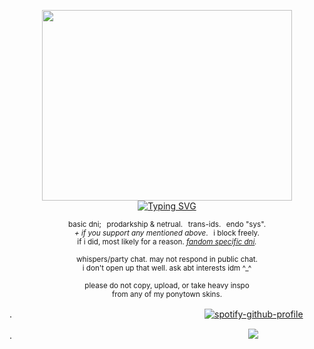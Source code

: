 <p align="center"> <img src="https://64.media.tumblr.com/42ee21df5968ca0ed32cd90700285899/34c378867d941468-59/s1280x1920/98c6c14d45dedd4982e554919da3c3a218d7f34a.pnj" width="400" height="305"/> <br> <a href="https://git.io/typing-svg"><img src="https://readme-typing-svg.demolab.com?font=IM+Fell+DW+Pica&size=12&duration=1500&pause=1000&color=FFFFFF&background=FFFFFF00&center=true&vCenter=true&width=435&lines=they+will+fight+for+it%2C+or+i+will+destroy+them.;all+will+fear+the+new+god+of+thunder." alt="Typing SVG" /></a> </p>
<p align="center"> <sub> basic dni;⠀prodarkship & netrual.⠀trans-ids.⠀endo "sys". <br> <i>+ if you support any mentioned above</i>.⠀i block freely. <br> if i did, most likely for a reason. <i><a href="https://rentry.co/goregvt">fandom specific dni</a>.</i> </sub> </p>
<p align="center"> <sub> whispers/party chat. may not respond in public chat. <br> i don't open up that well. ask abt interests idm ^_^ </sub> </p>
<p align="center"> <sub> please do not copy, upload, or take heavy inspo <br>from any of my ponytown skins. </sub> </p>

.　　　　　　　　　　　　　　　　　　　　　　[![spotify-github-profile](https://spotify-github-profile.kittinanx.com/api/view?uid=31vynno5s7xnza4np5b5f6dbgiga&cover_image=false&theme=natemoo-re&show_offline=true&background_color=121212&interchange=false&bar_color=ffffff&bar_color_cover=false)](https://spotify-github-profile.kittinanx.com/api/view?uid=31vynno5s7xnza4np5b5f6dbgiga&redirect=true)

.　　　　　　　　　　　　　　　　　　　　　　　　　　　![](https://komarev.com/ghpvc/?username=zompyre&color=000000&label=sky+temple+...&style=plastic)
